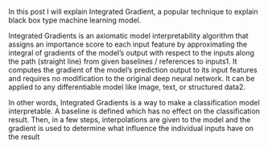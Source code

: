 In this post I will explain Integrated Gradient, a popular technique to explain black box type machine learning model. 

Integrated Gradients is an axiomatic model interpretability algorithm that assigns an importance score to each input feature by approximating the integral of gradients of the model’s output with respect to the inputs along the path (straight line) from given baselines / references to inputs1. It computes the gradient of the model’s prediction output to its input features and requires no modification to the original deep neural network. It can be applied to any differentiable model like image, text, or structured data2.

In other words, Integrated Gradients is a way to make a classification model interpretable. A baseline is defined which has no effect on the classification result. Then, in a few steps, interpolations are given to the model and the gradient is used to determine what influence the individual inputs have on the result
